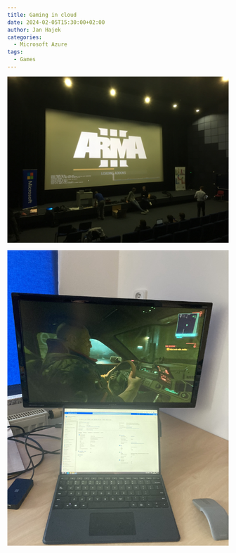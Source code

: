 ```yaml
---
title: Gaming in cloud
date: 2024-02-05T15:30:00+02:00
author: Jan Hajek
categories:
  - Microsoft Azure
tags:
  - Games
---
```


[![Arma 3 Cloud Gaming during CloudCon in 2017](/uploads/2024/02/cloud-gaming-arma-2017.jpg)](/uploads/2024/02/cloud-gaming-arma-2017.jpg)

[![Cyberpunk 2077 during Christmas 2020](/uploads/2024/02/cloud-gaming-cyberpunk-2020.jpg)](/uploads/2024/02/cloud-gaming-cyberpunk-2020.jpg)